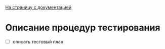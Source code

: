 [На страницу с документацией](doc_main.md)
# Описание процедур тестирования
- [ ] описать тестовый план
